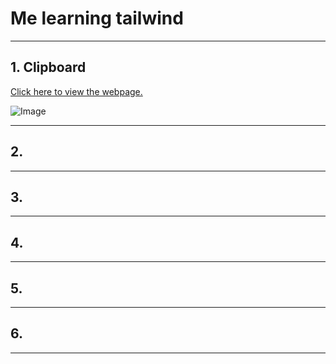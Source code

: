 # Me learning tailwind

---
## 1. Clipboard

[Click here to view the webpage.](https://6432f16eb1642c493e8acad5--cozy-paletas-9f0b17.netlify.app/)


![Image](./clipboard.png)


---

## 2.

---

## 3.

---

## 4.

---

## 5.

---

## 6.

---